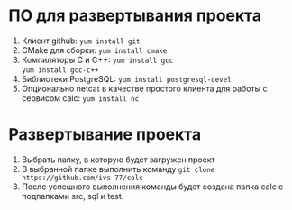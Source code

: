 # ПО для развертывания проекта
1. Клиент github: `yum install git`
1. CMake для сборки: `yum install cmake`
1. Компиляторы C и C++:
`yum install gcc`<br/>
`yum install gcc-c++`
1. Библиотеки PostgreSQL: 
`yum install postgresql-devel`
1. Опционально netcat в качестве простого клиента для работы с сервисом calc: 
`yum install nc`
# Развертывание проекта
1. Выбрать папку, в которую будет загружен проект
1. В выбранной папке выполнить команду 
`git clone https://github.com/ivs-77/calc`
1. После успешного выполнения команды будет создана папка calc с подпапками src, sql и test.
